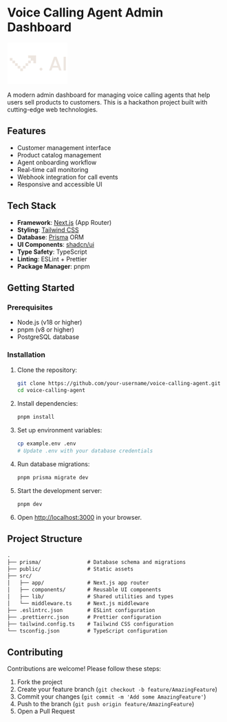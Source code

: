 # Voice Calling Agent Admin Dashboard

![Project Logo](public/logo.svg)

A modern admin dashboard for managing voice calling agents that help users sell products to customers. This is a hackathon project built with cutting-edge web technologies.

## Features

- Customer management interface
- Product catalog management
- Agent onboarding workflow
- Real-time call monitoring
- Webhook integration for call events
- Responsive and accessible UI

## Tech Stack

- **Framework**: [Next.js](https://nextjs.org/) (App Router)
- **Styling**: [Tailwind CSS](https://tailwindcss.com/)
- **Database**: [Prisma](https://www.prisma.io/) ORM
- **UI Components**: [shadcn/ui](https://ui.shadcn.com/)
- **Type Safety**: TypeScript
- **Linting**: ESLint + Prettier
- **Package Manager**: pnpm

## Getting Started

### Prerequisites

- Node.js (v18 or higher)
- pnpm (v8 or higher)
- PostgreSQL database

### Installation

1. Clone the repository:

   ```bash
   git clone https://github.com/your-username/voice-calling-agent.git
   cd voice-calling-agent
   ```

2. Install dependencies:

   ```bash
   pnpm install
   ```

3. Set up environment variables:

   ```bash
   cp example.env .env
   # Update .env with your database credentials
   ```

4. Run database migrations:

   ```bash
   pnpm prisma migrate dev
   ```

5. Start the development server:

   ```bash
   pnpm dev
   ```

6. Open [http://localhost:3000](http://localhost:3000) in your browser.

## Project Structure

```
.
├── prisma/               # Database schema and migrations
├── public/               # Static assets
├── src/
│   ├── app/              # Next.js app router
│   ├── components/       # Reusable UI components
│   ├── lib/              # Shared utilities and types
│   └── middleware.ts     # Next.js middleware
├── .eslintrc.json        # ESLint configuration
├── .prettierrc.json      # Prettier configuration
├── tailwind.config.ts    # Tailwind CSS configuration
└── tsconfig.json         # TypeScript configuration
```

## Contributing

Contributions are welcome! Please follow these steps:

1. Fork the project
2. Create your feature branch (`git checkout -b feature/AmazingFeature`)
3. Commit your changes (`git commit -m 'Add some AmazingFeature'`)
4. Push to the branch (`git push origin feature/AmazingFeature`)
5. Open a Pull Request

